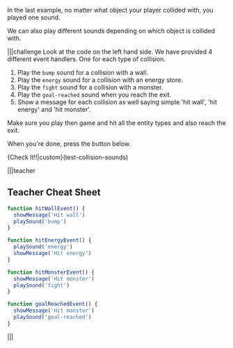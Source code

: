 In the last example, no matter what object your player collided with, you played one sound.

We can also play different sounds depending on which object is collided with.

|||challenge
Look at the code on the left hand side. We have provided 4 different event handlers. One for each type of collision.

1. Play the `bump` sound for a collision with a wall.
1. Play the `energy` sound for a collision with an energy store.
1. Play the `fight` sound for a collision with a monster.
1. Play the `goal-reached` sound when you reach the exit.
1. Show a message for each collision as well saying simple 'hit wall', 'hit energy' and 'hit monster'.

Make sure you play then game and hit all the entity types and also reach the exit.

When you're done, press the button below.

{Check It!!|custom}(test-collision-sounds)

|||teacher

## Teacher Cheat Sheet
```javascript
function hitWallEvent() {
  showMessage('Hit wall')
  playSound('bump')
}

function hitEnergyEvent() {
  playSound('energy')
  showMessage('Hit energy')
}

function hitMonsterEvent() {
  showMessage('Hit monster')
  playSound('fight')
}

function goalReachedEvent() {
  showMessage('Hit monster')
  playSound('goal-reached')
}
```

|||